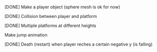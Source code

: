 [DONE] Make a player object (sphere mesh is ok for now)

[DONE] Collision between player and platform

[DONE] Multiple platforms at different heights

Make jump animation

[DONE] Death (restart) when player reches a certain negative y (is falling)